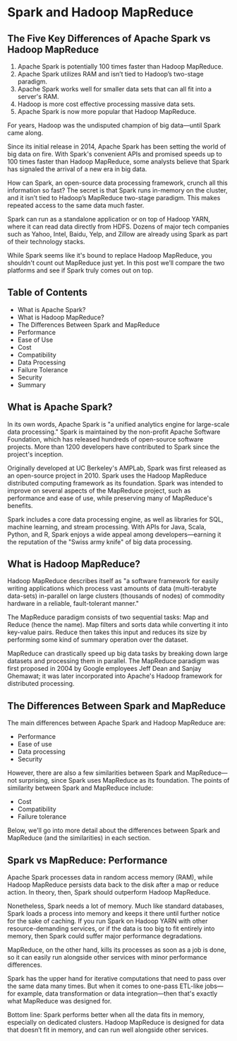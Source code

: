 # Spark and Hadoop MapReduce

## The Five Key Differences of Apache Spark vs Hadoop MapReduce
1. Apache Spark is potentially 100 times faster than Hadoop MapReduce.
2. Apache Spark utilizes RAM and isn’t tied to Hadoop’s two-stage paradigm.
3. Apache Spark works well for smaller data sets that can all fit into a server's RAM.
4. Hadoop is more cost effective processing massive data sets.
5. Apache Spark is now more popular that Hadoop MapReduce.

For years, Hadoop was the undisputed champion of big data—until Spark came along.

Since its initial release in 2014, Apache Spark has been setting the world of big data on fire. With Spark's convenient APIs and promised speeds up to 100 times faster than Hadoop MapReduce, some analysts believe that Spark has signaled the arrival of a new era in big data.

How can Spark, an open-source data processing framework, crunch all this information so fast? The secret is that Spark runs in-memory on the cluster, and it isn’t tied to Hadoop’s MapReduce two-stage paradigm. This makes repeated access to the same data much faster.

Spark can run as a standalone application or on top of Hadoop YARN, where it can read data directly from HDFS. Dozens of major tech companies such as Yahoo, Intel, Baidu, Yelp, and Zillow are already using Spark as part of their technology stacks.

While Spark seems like it's bound to replace Hadoop MapReduce, you shouldn't count out MapReduce just yet. In this post we’ll compare the two platforms and see if Spark truly comes out on top.

## Table of Contents
* What is Apache Spark?
* What is Hadoop MapReduce?
* The Differences Between Spark and MapReduce
* Performance
* Ease of Use
* Cost
* Compatibility
* Data Processing
* Failure Tolerance
* Security
* Summary

## What is Apache Spark?
In its own words, Apache Spark is "a unified analytics engine for large-scale data processing." Spark is maintained by the non-profit Apache Software Foundation, which has released hundreds of open-source software projects. More than 1200 developers have contributed to Spark since the project's inception.

Originally developed at UC Berkeley's AMPLab, Spark was first released as an open-source project in 2010. Spark uses the Hadoop MapReduce distributed computing framework as its foundation. Spark was intended to improve on several aspects of the MapReduce project, such as performance and ease of use, while preserving many of MapReduce's benefits.

Spark includes a core data processing engine, as well as libraries for SQL, machine learning, and stream processing. With APIs for Java, Scala, Python, and R, Spark enjoys a wide appeal among developers—earning it the reputation of the "Swiss army knife" of big data processing.

## What is Hadoop MapReduce?
Hadoop MapReduce describes itself as "a software framework for easily writing applications which process vast amounts of data (multi-terabyte data-sets) in-parallel on large clusters (thousands of nodes) of commodity hardware in a reliable, fault-tolerant manner."

The MapReduce paradigm consists of two sequential tasks: Map and Reduce (hence the name). Map filters and sorts data while converting it into key-value pairs. Reduce then takes this input and reduces its size by performing some kind of summary operation over the dataset.

MapReduce can drastically speed up big data tasks by breaking down large datasets and processing them in parallel. The MapReduce paradigm was first proposed in 2004 by Google employees Jeff Dean and Sanjay Ghemawat; it was later incorporated into Apache's Hadoop framework for distributed processing.

## The Differences Between Spark and MapReduce
The main differences between Apache Spark and Hadoop MapReduce are:

* Performance
* Ease of use
* Data processing
* Security

However, there are also a few similarities between Spark and MapReduce—not surprising, since Spark uses MapReduce as its foundation. The points of similarity between Spark and MapReduce include:

* Cost
* Compatibility
* Failure tolerance

Below, we'll go into more detail about the differences between Spark and MapReduce (and the similarities) in each section.

## Spark vs MapReduce: Performance
Apache Spark processes data in random access memory (RAM), while Hadoop MapReduce persists data back to the disk after a map or reduce action. In theory, then, Spark should outperform Hadoop MapReduce.

Nonetheless, Spark needs a lot of memory. Much like standard databases, Spark loads a process into memory and keeps it there until further notice for the sake of caching. If you run Spark on Hadoop YARN with other resource-demanding services, or if the data is too big to fit entirely into memory, then Spark could suffer major performance degradations.

MapReduce, on the other hand, kills its processes as soon as a job is done, so it can easily run alongside other services with minor performance differences.

Spark has the upper hand for iterative computations that need to pass over the same data many times. But when it comes to one-pass ETL-like jobs—for example, data transformation or data integration—then that's exactly what MapReduce was designed for.

</b> Bottom line:</b> Spark performs better when all the data fits in memory, especially on dedicated clusters. Hadoop MapReduce is designed for data that doesn’t fit in memory, and can run well alongside other services.

